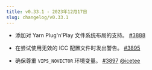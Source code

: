```yaml
---
title: v0.33.1 - 2023年12月17日
slug: changelog/v0.33.1
---
```


* 添加对 Yarn Plug'n'Play 文件系统布局的支持。
  [#3888](https://github.com/lovell/sharp/issues/3888)

* 在尝试使用无效的 ICC 配置文件时发出警告。
  [#3895](https://github.com/lovell/sharp/issues/3895)

* 确保尊重 `VIPS_NOVECTOR` 环境变量。
  [#3897](https://github.com/lovell/sharp/pull/3897)
  [@icetee](https://github.com/icetee)